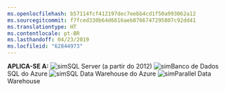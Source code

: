 ```yaml
---
ms.openlocfilehash: b57114fcf412197dec7eebb4cd1f50a993062a12
ms.sourcegitcommit: f7fced330b64d6616aeb8766747295807c92dd41
ms.translationtype: HT
ms.contentlocale: pt-BR
ms.lasthandoff: 04/23/2019
ms.locfileid: "62844973"
---
```

<Token>**APLICA-SE A:** ![sim](media/yes.png)SQL Server (a partir do 2012) ![sim](media/yes.png)Banco de Dados SQL do Azure ![sim](media/yes.png)SQL Data Warehouse do Azure ![sim](media/yes.png)Parallel Data Warehouse </Token>
